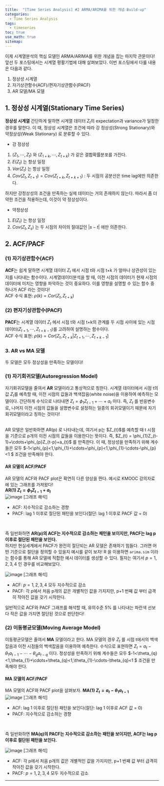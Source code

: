 ```yaml
---
title:  "[Time Series Analysis] #2 ARMA/ARIMA를 위한 개념 Build-up"
categories:
  - Time Series Analysis
tags:
  - timeseries
toc: true
use_math: true
sitemap: 
---
```


이제 시계열분석의 핵심 모델인 ARMA/ARIMA를 위한 개념을 잡는 마지막 관문이다! 앞선 두 포스팅에서는 시계열 평활기법에 대해 살펴보았다. 이번 포스팅에서 다룰 내용은 다음과 같다.
 1. 정상성 시계열
 2. 자기상관함수(ACF)/편자기상관함수(PACF)
 3. AR 모델/MA 모델


## 1. 정상성 시계열(Stationary Time Series)
**정상성 시계열** 간단하게 말하면 시계열 데이터 ${Z_{t}}$의 expectation과 variance가 일정한 경우를 말한다. 이 때, 정상성 시계열은 조건에 따라 강 정상성(Strong Stationary)와 약정상성(Weak Stationary)
로 분류할 수 있다.
 + 강 정상성
  1) $(Z_{1},\cdots,Z_{t})$ 와 $(Z_{1+k},\cdots,Z_{t+k})$ 가 같은 결합확률분포를 가진다.
  2) $E(Z_{t})$ 는 항상 일정
  3) $Var(Z_{t})$ 는 항상 일정
  4) $Cov(Z_{t},Z_{t+1}) = Cov(Z_{t+k},Z_{t+k+1})$ : 두 시점의 공분산은 time lag에만 의존한다.
  
하지만 강정상성의 조건을 만족하는 실제 데이터는 거의 존재하지 않는다. 따라서 좀 더 약한 조건을 적용하는데, 이것이 약 정상성이다.
 + 약정상성
  1) $E(Z_{t})$ 는 항상 일정
  2) $Cov(Z_{t},Z_{s})$ 는 두 시점의 차이의 절대값인 $|s-t|$ 에만 의존한다.
  

## 2. ACF/PACF

### (1) 자기상관함수(ACF)
**ACF**는 쉽게 말하면 시계열 데이터 ${Z_{t}}$ 에서 시점 t와 시점 t+k 가 얼마나 상관성이 있는지를 나타내는 함수이다. 시계열데이터분석을 할 때, 이전 시점의 데이터가 현재 시점의
데이터에 미치는 영향을 파악하는 것이 중요하다. 이를 영향을 설명할 수 있는 함수 중 하나가 ACF 라는 것이다!
<br>
ACF 수식 표현: $\rho(k) = Cor(Z_{t},Z_{t+k})$ 

### (2) 편자기상관함수(PACF)
**PACF**는 시계열 데이터 ${Z_{t}}$ 에서 시점 t와 시점 t+k의 관계를 두 시점 사이에 있는 시점 데이터($Z_{t+1},\cdots,Z_{t+k-1}$)를 고려하여 설명하는 함수이다.
<br>
ACF 수식 표현: $\rho(k) = Cor[Z_{t},Z_{t+k}|Z_{t+1},\cdots,Z_{t+k-1}]$ 


### 3. AR vs MA 모델
두 모델은 모두 정상성을 만족하는 모델이다!

### (1) 자기회귀모델(Autoregression Model)
자기회귀모델을 줄여서 **AR** 모델이라고 통상적으로 칭한다. 시계열 데이터에서 시점 t의 값 $Z_{t}$를 예측할 때, 이전 시점의 값들과 백색잡음(white noise)을 이용하여 예측하는 모델이다.
간단하게 수식으로 나타내면 $Z_{t} = \phi_{1}Z_{t-1}+\cdots+a_{t}$ 이다. 즉, $Z_{t}$ 를 반응변수로, 나머지 이전 시점의 값들을 설명변수로 설정하는 일종의 회귀모델이기 때문에 자기회귀모델이라고 칭하는 것이다!

<br>
AR 모델은 일반화하면 AR(p) 로 나타내는데, 여기서 p는 $Z_{t}$를 예측할 때 t 시점을 기준으로 p개의 이전 시점의 값들을 이용한다는 뜻이다. 즉, $Z_{t} = \phi_{1}Z_{t-1}+\cdots+\phi_{p}Z_{t-p}+a_{t}$ 를 만족한다. 이 때, 정상성을 만족하기 위해 계수들은 모두 $-1<\phi_{p}<1,\phi_{1}+\cdots+\phi_{p}<1,\phi_{1}-\cdots-\phi_{p}<1 $ 조건을 만족해야 한다.

#### AR 모델의 ACF/PACF
AR 모델의 ACF와 PACF plot은 확연히 다른 양상을 띈다. 예시로 KMOOC 강의자료에 있는 그래프를 가져왔다! <br>
**AR(1) $Z_{t}=\phi_{1}Z_{t-1}+a_{t}$** <br>
![image](/assets/AR(1).jpg)
[그래프 해석]
 + ACF: 지수적으로 감소하는 경향
 + PACF: lag 1 이후로 절단된 패턴을 보인다(절단: lag 1 이후로 PACF 값 = 0)
 <br>
 
 즉 일반화하면 **AR(p)의 ACF는 지수적으로 감소하는 패턴을 보이지만, PACF는 lag p 이후로 절단된 패턴을 보인다.** <br>
 하지만 현실세계에서 PACF가 완전히 절단되는 AR 모델은 존재하기 힘들다. 그러면 어떤 기준으로 절단을 정의할 수 있을지 예시를 같이 보자! R 을 이용하면 `arima.sim` 이라는 함수를 통해
 AR 모델에 적합한 예시 데이터를 생성할 수 있다. 필자는 여기서 $p = 1, 2, 3, 4$ 인 경우를 비교해보았다.
 
 ![image](/assets/AR.png)
 [그래프 해석]
  + ACF: $p = 1, 2, 3, 4$ 모두 지수적으로 감소
  + PACF: 각 p에서 처음 p개의 값은 개별적인 값을 가지지만, p+1 번째 값 부터 급격히 작아진 값을 갖기 시작한다. <br>
  
 일반적으로 ACF와 PACF 그래프를 해석할 때, 유의수준 5% 를 나타내는 파란색 선보다 작은 값을 가지면 절단된 것으로 판단한다!
 
### (2) 이동평균모델(Moving Average Model)
이동평균모델은 줄여서 **MA** 모델이라고 한다. MA 모델의 경우 $Z_{t}$ 를 시점 t에서의 백색잡음과 이전 시점들의 백색잡음을 이용하여 예측한다. 수식으로 표현하면 
$Z_{t} = a_{t}-\theta_{1}a_{t-1}-\cdots-\theta_{q}a_{t-q}$ 이다. 정상성을 만족하기 위해 계수들은 모두 $-1<\theta_{q}<1,\theta_{1}+\cdots+\theta_{q}<1,\theta_{1}-\cdots-\theta_{q}<1 $ 조건을 만족해야 한다.

#### MA 모델의 ACF/PACF
MA 모델의 ACF와 PACF plot을 살펴보자.
**MA(1) $Z_{t}=a_{t}-\theta_{1}a_{t-1}$** <br>
![image](/assets/MA(1).jpg)
[그래프 해석]
 + ACF: lag 1 이후로 절단된 패턴을 보인다(절단: lag 1 이후로 ACF 값 = 0)
 + PACF: 지수적으로 감소하는 경향
 <br>
 
 즉 일반화하면 **MA(q)의 PACF는 지수적으로 감소하는 패턴을 보이지만, ACF는 lag p 이후로 절단된 패턴을 보인다.** <br>
 
 ![image](/assets/MA.png)
 [그래프 해석]
  + ACF: 각 p에서 처음 p개의 값은 개별적인 값을 가지지만, p+1 번째 값 부터 급격히 작아진 값을 갖기 시작한다. 
  + PACF: $p = 1, 2, 3, 4$ 모두 지수적으로 감소 <br>
  
---
